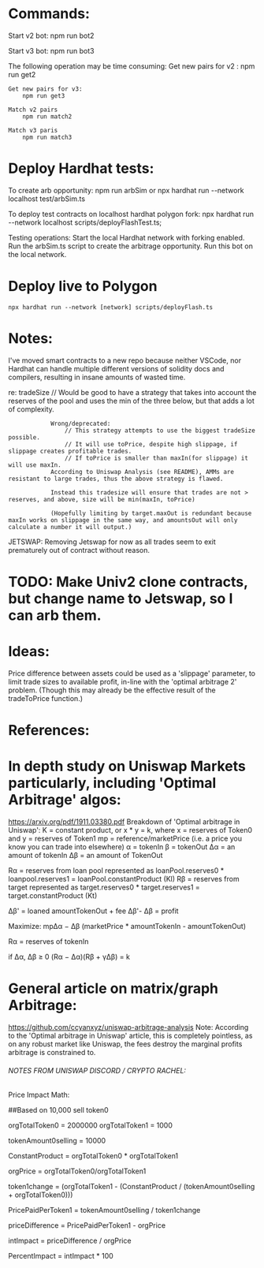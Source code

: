 # Commands: 
Start v2 bot: 
	npm run bot2

Start v3 bot:
	npm run bot3

The following operation may be time consuming:
	Get new pairs for v2 :
		npm run get2

	Get new pairs for v3:
		npm run get3

	Match v2 pairs
		npm run match2
	
	Match v3 paris
		npm run match3



# Deploy Hardhat tests:

To create arb opportunity:
	npm run arbSim
	or
	npx hardhat run --network localhost test/arbSim.ts

To deploy test contracts on localhost hardhat polygon fork:
	npx hardhat run --network localhost scripts/deployFlashTest.ts;

Testing operations:
	Start the local Hardhat network with forking enabled.
	Run the arbSim.ts script to create the arbitrage opportunity.
	Run this bot on the local network.

# Deploy live to Polygon
	npx hardhat run --network [network] scripts/deployFlash.ts
	

# Notes:
I've moved smart contracts to a new repo because neither VSCode, nor Hardhat can handle multiple different versions of solidity docs and compilers, resulting in insane amounts of wasted time.

re: tradeSize
				// Would be good to have a strategy that takes into account the reserves of the pool and uses the min of the three below, but that adds a lot of complexity.
				
				Wrong/deprecated:
					// This strategy attempts to use the biggest tradeSize possible. 
					// It will use toPrice, despite high slippage, if slippage creates profitable trades. 
					// If toPrice is smaller than maxIn(for slippage) it will use maxIn.
				According to Uniswap Analysis (see README), AMMs are resistant to large trades, thus the above strategy is flawed. 
				
				Instead this tradesize will ensure that trades are not > reserves, and above, size will be min(maxIn, toPrice)
				
				(Hopefully limiting by target.maxOut is redundant because maxIn works on slippage in the same way, and amountsOut will only calculate a number it will output.)


JETSWAP: Removing Jetswap for now as all trades seem to exit prematurely out of contract without reason.
# TODO: Make Univ2 clone contracts, but change name to Jetswap, so I can arb them.



# Ideas:
Price difference between assets could be used as a 'slippage' parameter, to limit trade sizes to available profit, in-line with the 'optimal arbitrage 2' problem. (Though this may already be the effective result of the tradeToPrice function.)


# References:
# In depth study on Uniswap Markets particularly, including 'Optimal Arbitrage' algos:
https://arxiv.org/pdf/1911.03380.pdf
Breakdown of 'Optimal arbitrage in Uniswap':
K = constant product, or x * y = k, where x = reserves of Token0 and y = reserves of Token1
mp = reference/marketPrice (i.e. a price you know you can trade into elsewhere)
α = tokenIn
β = tokenOut
∆α = an amount of tokenIn
∆β = an amount of TokenOut

Rα = reserves from loan pool represented as loanPool.reserves0 * loanpool.reserves1 = loanPool.constantProduct (Kl)
Rβ = reserves from target represented as target.reserves0 * target.reserves1 = target.constantProduct (Kt)

∆β' = loaned amountTokenOut + fee
∆β'- ∆β = profit

Maximize:
mp∆α − ∆β (marketPrice * amountTokenIn - amountTokenOut)

Rα = reserves of tokenIn


if
∆α, ∆β ≥ 0
(Rα − ∆α)(Rβ + γ∆β) = k


# General article on matrix/graph Arbitrage:
https://github.com/ccyanxyz/uniswap-arbitrage-analysis
Note: According to the 'Optimal arbitrage in Uniswap' article, this is completely pointless, as on any robust market like Uniswap, the fees destroy the marginal profits arbitrage is constrained to.














###### NOTES FROM UNISWAP DISCORD / CRYPTO RACHEL:

Price Impact Math:

##Based on 10,000 sell token0

orgTotalToken0 = 2000000
orgTotalToken1 = 1000

tokenAmount0selling = 10000

ConstantProduct = orgTotalToken0 * orgTotalToken1

orgPrice = orgTotalToken0/orgTotalToken1

token1change = (orgTotalToken1 - (ConstantProduct / (tokenAmount0selling + orgTotalToken0)))

PricePaidPerToken1 = tokenAmount0selling / token1change

priceDifference = PricePaidPerToken1 - orgPrice

intImpact = priceDifference / orgPrice

PercentImpact = intImpact * 100